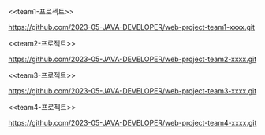 <<team1-프로젝트>>

https://github.com/2023-05-JAVA-DEVELOPER/web-project-team1-xxxx.git

<<team2-프로젝트>>

https://github.com/2023-05-JAVA-DEVELOPER/web-project-team2-xxxx.git

<<team3-프로젝트>>

https://github.com/2023-05-JAVA-DEVELOPER/web-project-team3-xxxx.git

<<team4-프로젝트>>

https://github.com/2023-05-JAVA-DEVELOPER/web-project-team4-xxxx.git

